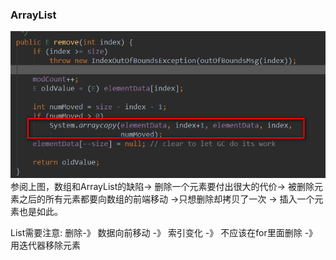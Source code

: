### ArrayList  

![ArrayList remove](img/Arraylist_remove.png)
参阅上图，数组和ArrayList的缺陷-> 删除一个元素要付出很大的代价-> 被删除元素之后的所有元素都要向数组的前端移动
->只想删除却拷贝了一次 -> 插入一个元素也是如此。  

List需要注意: 删除-》 数据向前移动 -》 索引变化 -》 不应该在for里面删除 -》 用迭代器移除元素